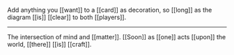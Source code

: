 Add anything you [[want]] to a [[card]] as decoration, so [[long]] as the diagram [[is]] [[clear]] to both [[players]].
- - - 
The intersection of mind and [[matter]]. [[Soon]] as [[one]] acts [[upon]] the world, [[there]] [[is]] [[craft]].